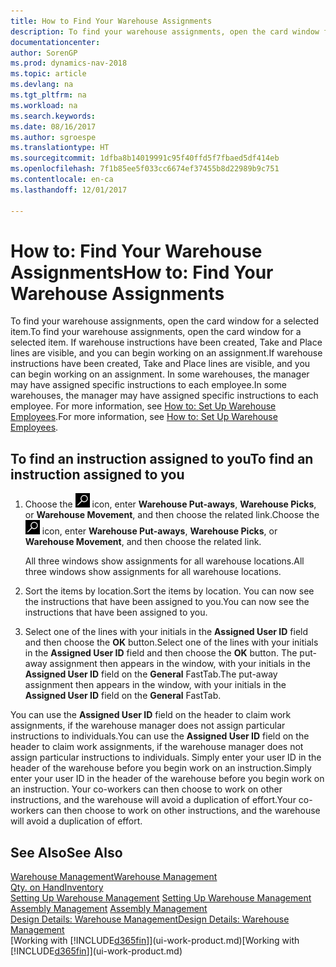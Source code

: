 ```yaml
---
title: How to Find Your Warehouse Assignments
description: To find your warehouse assignments, open the card window for a selected item. If warehouse instructions have been created, Take and Place lines are visible, and you can begin working on an assignment. In some warehouses, the manager may have assigned specific instructions to each employee.
documentationcenter: 
author: SorenGP
ms.prod: dynamics-nav-2018
ms.topic: article
ms.devlang: na
ms.tgt_pltfrm: na
ms.workload: na
ms.search.keywords: 
ms.date: 08/16/2017
ms.author: sgroespe
ms.translationtype: HT
ms.sourcegitcommit: 1dfba8b14019991c95f40ffd5f7fbaed5df414eb
ms.openlocfilehash: 7f1b85ee5f033cc6674ef37455b8d22989b9c751
ms.contentlocale: en-ca
ms.lasthandoff: 12/01/2017

---
```

# <a name="how-to-find-your-warehouse-assignments"></a><span data-ttu-id="3e4e0-105">How to: Find Your Warehouse Assignments</span><span class="sxs-lookup"><span data-stu-id="3e4e0-105">How to: Find Your Warehouse Assignments</span></span>
<span data-ttu-id="3e4e0-106">To find your warehouse assignments, open the card window for a selected item.</span><span class="sxs-lookup"><span data-stu-id="3e4e0-106">To find your warehouse assignments, open the card window for a selected item.</span></span> <span data-ttu-id="3e4e0-107">If warehouse instructions have been created, Take and Place lines are visible, and you can begin working on an assignment.</span><span class="sxs-lookup"><span data-stu-id="3e4e0-107">If warehouse instructions have been created, Take and Place lines are visible, and you can begin working on an assignment.</span></span> <span data-ttu-id="3e4e0-108">In some warehouses, the manager may have assigned specific instructions to each employee.</span><span class="sxs-lookup"><span data-stu-id="3e4e0-108">In some warehouses, the manager may have assigned specific instructions to each employee.</span></span> <span data-ttu-id="3e4e0-109">For more information, see [How to: Set Up Warehouse Employees](warehouse-how-to-set-up-warehouse-employees.md).</span><span class="sxs-lookup"><span data-stu-id="3e4e0-109">For more information, see [How to: Set Up Warehouse Employees](warehouse-how-to-set-up-warehouse-employees.md).</span></span>

## <a name="to-find-an-instruction-assigned-to-you"></a><span data-ttu-id="3e4e0-110">To find an instruction assigned to you</span><span class="sxs-lookup"><span data-stu-id="3e4e0-110">To find an instruction assigned to you</span></span>  
1.  <span data-ttu-id="3e4e0-111">Choose the ![Search for Page or Report](media/ui-search/search_small.png "Search for Page or Report icon") icon, enter **Warehouse Put-aways**, **Warehouse Picks**, or **Warehouse Movement**, and then choose the related link.</span><span class="sxs-lookup"><span data-stu-id="3e4e0-111">Choose the ![Search for Page or Report](media/ui-search/search_small.png "Search for Page or Report icon") icon, enter **Warehouse Put-aways**, **Warehouse Picks**, or **Warehouse Movement**, and then choose the related link.</span></span>

    <span data-ttu-id="3e4e0-112">All three windows show assignments for all warehouse locations.</span><span class="sxs-lookup"><span data-stu-id="3e4e0-112">All three windows show assignments for all warehouse locations.</span></span>  

2. <span data-ttu-id="3e4e0-113">Sort the items by location.</span><span class="sxs-lookup"><span data-stu-id="3e4e0-113">Sort the items by location.</span></span> <span data-ttu-id="3e4e0-114">You can now see the instructions that have been assigned to you.</span><span class="sxs-lookup"><span data-stu-id="3e4e0-114">You can now see the instructions that have been assigned to you.</span></span>  
3. <span data-ttu-id="3e4e0-115">Select one of the lines with your initials in the **Assigned User ID** field and then choose the **OK** button.</span><span class="sxs-lookup"><span data-stu-id="3e4e0-115">Select one of the lines with your initials in the **Assigned User ID** field and then choose the **OK** button.</span></span> <span data-ttu-id="3e4e0-116">The put-away assignment then appears in the window, with your initials in the **Assigned User ID** field on the **General** FastTab.</span><span class="sxs-lookup"><span data-stu-id="3e4e0-116">The put-away assignment then appears in the window, with your initials in the **Assigned User ID** field on the **General** FastTab.</span></span>  

<span data-ttu-id="3e4e0-117">You can use the **Assigned User ID** field on the header to claim work assignments, if the warehouse manager does not assign particular instructions to individuals.</span><span class="sxs-lookup"><span data-stu-id="3e4e0-117">You can use the **Assigned User ID** field on the header to claim work assignments, if the warehouse manager does not assign particular instructions to individuals.</span></span> <span data-ttu-id="3e4e0-118">Simply enter your user ID in the header of the warehouse before you begin work on an instruction.</span><span class="sxs-lookup"><span data-stu-id="3e4e0-118">Simply enter your user ID in the header of the warehouse before you begin work on an instruction.</span></span> <span data-ttu-id="3e4e0-119">Your co-workers can then choose to work on other instructions, and the warehouse will avoid a duplication of effort.</span><span class="sxs-lookup"><span data-stu-id="3e4e0-119">Your co-workers can then choose to work on other instructions, and the warehouse will avoid a duplication of effort.</span></span>  

## <a name="see-also"></a><span data-ttu-id="3e4e0-120">See Also</span><span class="sxs-lookup"><span data-stu-id="3e4e0-120">See Also</span></span>  
[<span data-ttu-id="3e4e0-121">Warehouse Management</span><span class="sxs-lookup"><span data-stu-id="3e4e0-121">Warehouse Management</span></span>](warehouse-manage-warehouse.md)  
[<span data-ttu-id="3e4e0-122">Qty. on Hand</span><span class="sxs-lookup"><span data-stu-id="3e4e0-122">Inventory</span></span>](inventory-manage-inventory.md)  
<span data-ttu-id="3e4e0-123">[Setting Up Warehouse Management](warehouse-setup-warehouse.md)   </span><span class="sxs-lookup"><span data-stu-id="3e4e0-123">[Setting Up Warehouse Management](warehouse-setup-warehouse.md)   </span></span>  
<span data-ttu-id="3e4e0-124">[Assembly Management](assembly-assemble-items.md)  </span><span class="sxs-lookup"><span data-stu-id="3e4e0-124">[Assembly Management](assembly-assemble-items.md)  </span></span>  
[<span data-ttu-id="3e4e0-125">Design Details: Warehouse Management</span><span class="sxs-lookup"><span data-stu-id="3e4e0-125">Design Details: Warehouse Management</span></span>](design-details-warehouse-management.md)  
<span data-ttu-id="3e4e0-126">[Working with [!INCLUDE[d365fin](includes/d365fin_md.md)]](ui-work-product.md)</span><span class="sxs-lookup"><span data-stu-id="3e4e0-126">[Working with [!INCLUDE[d365fin](includes/d365fin_md.md)]](ui-work-product.md)</span></span> 

